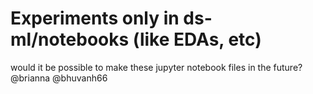 # Experiments only in ds-ml/notebooks (like EDAs, etc)

would it be possible to make these jupyter notebook files in the future?
@brianna @bhuvanh66
